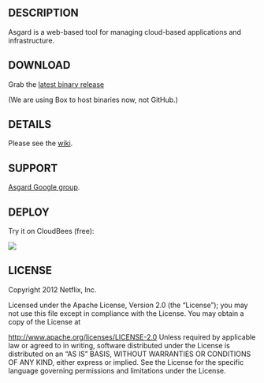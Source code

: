 ## DESCRIPTION

Asgard is a web-based tool for managing cloud-based applications and infrastructure.

## DOWNLOAD

Grab the [latest binary release](http://netflix.box.com/asgard)

(We are using Box to host binaries now, not GitHub.)

## DETAILS

Please see the [wiki](https://github.com/Netflix/asgard/wiki).

## SUPPORT

[Asgard Google group](http://groups.google.com/group/AsgardUsers).

## DEPLOY

Try it on CloudBees (free): 

[<img src="https://d3ko533tu1ozfq.cloudfront.net/clickstart/deployInstantly_white.png">](https://grandcentral.cloudbees.com/?CB_clickstart=https://raw.github.com/CloudBees-community/asgard-clickstart/master/clickstart.json)



## LICENSE

Copyright 2012 Netflix, Inc.

Licensed under the Apache License, Version 2.0 (the “License”); you may not use this file except in
compliance with the License. You may obtain a copy of the License at

http://www.apache.org/licenses/LICENSE-2.0
Unless required by applicable law or agreed to in writing, software distributed under the License is
distributed on an “AS IS” BASIS, WITHOUT WARRANTIES OR CONDITIONS OF ANY KIND, either express or
implied. See the License for the specific language governing permissions and limitations under the
License.
